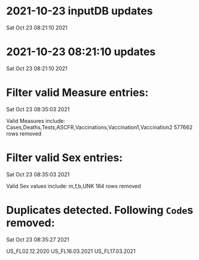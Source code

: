 
# 2021-10-23 inputDB updates 
 Sat Oct 23 08:21:10 2021 


# 2021-10-23 08:21:10 updates 
 Sat Oct 23 08:21:10 2021 


# Filter valid Measure entries: 
 Sat Oct 23 08:35:03 2021 

Valid Measures include: Cases,Deaths,Tests,ASCFR,Vaccinations,Vaccination1,Vaccination2
 577662 rows removed
# Filter valid Sex entries: 
 Sat Oct 23 08:35:03 2021 

Valid Sex values include: m,f,b,UNK
 184 rows removed
# Duplicates detected. Following `Code`s removed: 
 Sat Oct 23 08:35:27 2021 

US_FL02.12.2020
US_FL16.03.2021
US_FL17.03.2021
